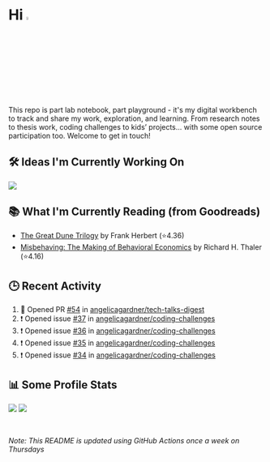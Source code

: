 # Hi <img src="https://media.giphy.com/media/hvRJCLFzcasrR4ia7z/giphy.gif" width="4%">

This repo is part lab notebook, part playground - it's my digital workbench to track and share my work, exploration, and learning. From research notes to thesis work, coding challenges to kids’ projects... with some open source participation too. Welcome to get in touch!

## 🛠️ Ideas I'm Currently Working On

<p align=left>
    <a href="https://github.com/angelicagardner/angelicagardner">
      <img align="center" src="https://github-readme-stats.vercel.app/api/pin/?username=angelicagardner&repo=kids-code-curriculum&theme=neon" />
    </a>
</p>

## 📚 What I'm Currently Reading (from Goodreads)

<!-- GOODREADS-LIST:START -->
- [The Great Dune Trilogy](https://www.goodreads.com/review/show/7479855516?utm_medium=api&utm_source=rss) by Frank Herbert (⭐️4.36)
- [Misbehaving: The Making of Behavioral Economics](https://www.goodreads.com/review/show/7314141797?utm_medium=api&utm_source=rss) by Richard H. Thaler (⭐️4.16)
<!-- GOODREADS-LIST:END -->

## 🕒 Recent Activity

<!--START_SECTION:activity-->
1. 💪 Opened PR [#54](https://github.com/angelicagardner/tech-talks-digest/pull/54) in [angelicagardner/tech-talks-digest](https://github.com/angelicagardner/tech-talks-digest)
2. ❗ Opened issue [#37](https://github.com/angelicagardner/coding-challenges/issues/37) in [angelicagardner/coding-challenges](https://github.com/angelicagardner/coding-challenges)
3. ❗ Opened issue [#36](https://github.com/angelicagardner/coding-challenges/issues/36) in [angelicagardner/coding-challenges](https://github.com/angelicagardner/coding-challenges)
4. ❗ Opened issue [#35](https://github.com/angelicagardner/coding-challenges/issues/35) in [angelicagardner/coding-challenges](https://github.com/angelicagardner/coding-challenges)
5. ❗ Opened issue [#34](https://github.com/angelicagardner/coding-challenges/issues/34) in [angelicagardner/coding-challenges](https://github.com/angelicagardner/coding-challenges)
<!--END_SECTION:activity-->

## 📊 Some Profile Stats

<p align="left">
  <img src="https://github-readme-stats.vercel.app/api?username=angelicagardner&theme=dark&show_icons=true&count_private=true"/>
  <img src="https://github-readme-stats-anuraghazra1.vercel.app/api/top-langs/?username=angelicagardner&layout=compact&theme=dark"/>
</p>

<br/>

*Note: This README is updated using GitHub Actions once a week on Thursdays*
